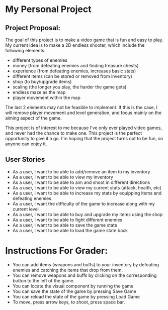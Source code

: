 # My Personal Project

[//]: # (An example of text with **bold** and *italic* fonts.)

## Project Proposal:
The goal of this project is to make a video game that is 
fun and easy to play. My current idea is to make a 2D 
endless shooter, which include the following elements:

- different types of enemies
- money (from defeating enemies and finding treasure 
chests)
- experience (from defeating enemies, increases basic 
stats)
- different items (can be stored or removed from inventory)
- shop (to buy/upgrade items)
- scaling (the longer you play, the harder the game 
gets)
- endless maze as the map
- player movement within the map

The last 2 elements may not be feasible to implement. 
If this is the case, I will remove player movement
and level generation, and focus mainly on the aiming
aspect of the game. 

This project is of interest to me because I've only ever
played video games, and never had the chance to make one.
This project is the perfect opportunity to give it a go. 
I'm hoping that the project turns out to be fun, so anyone
can enjoy it.

## User Stories

 - As a user, I want to be able to add/remove an item to my inventory
 - As a user, I want to be able to view my inventory
 - As a user, I want to be able to aim and shoot in different 
directions
 - As a user, I want to be able to view my current stats (attack, health, etc)
 - As a user, I want to be able to increase my stats by equipping items and defeating enemies
 - As a user, I want the difficulty of the game to increase along with my current level
 - As a user, I want to be able to buy and upgrade my items using the shop
 - As a user, I want to be able to fight different enemies
 - As a user, I want to be able to save the game state
 - As a user, I want to be able to load the game state back


# Instructions For Grader:
- You can add items (weapons and buffs) to your inventory by defeating enemies 
and catching the items that drop from them.
- You can remove weapons and buffs by clicking on the corresponding button to the left of the
game.
- You can locate the visual component by running the game
- You can save the state of the game by pressing Save Game
- You can reload the state of the game by pressing Load Game
- To move, press arrow keys, to shoot, press space bar.




